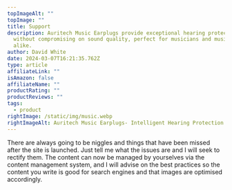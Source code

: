 ```yaml
---
topImageAlt: ""
topImage: ""
title: Support
description: Auritech Music Earplugs provide exceptional hearing protection
  without compromising on sound quality, perfect for musicians and music lovers
  alike.
author: David White
date: 2024-03-07T16:21:35.762Z
type: article
affiliateLink: ""
isAmazon: false
affiliateName: ""
productRating: ""
productReviews: ""
tags:
  - product
rightImage: /static/img/music.webp
rightImageAlt: Auritech Music Earplugs- Intelligent Hearing Protection for music lovers
---
```

There are always going to be niggles and things that have been missed after the site is launched.  Just tell me what the issues are and I will seek to rectify them. The content can now be managed by yourselves via the content management system, and I will advise on the best practices so the content you write is good for search engines and that images are optimised accordingly.
